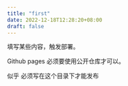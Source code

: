```yaml
---
title: "first"
date: 2022-12-18T12:28:20+08:00
draft: false
---
```


填写某些内容，触发部署。

Github pages 必须要使用公开仓库才可以。

似乎 必须写在这个目录下才能发布

